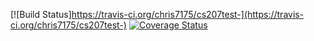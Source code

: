 [![Build Status]https://travis-ci.org/chris7175/cs207test-](https://travis-ci.org/chris7175/cs207test-)
[![Coverage Status](https://codecov.io/gh/chris7175/cs207test-)](https://codecov.io/gh/chris7175/cs207test-)
